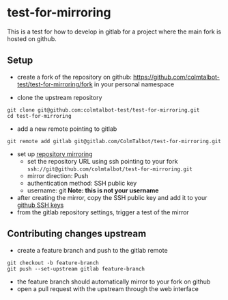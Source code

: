 # test-for-mirroring

This is a test for how to develop in gitlab for a project where the main fork is hosted on github.

## Setup

- create a fork of the repository on github: https://github.com/colmtalbot-test/test-for-mirroring/fork in your personal namespace

- clone the upstream repository

```console
git clone git@github.com:colmtalbot-test/test-for-mirroring.git
cd test-for-mirroring
```

- add a new remote pointing to gitlab

```console
git remote add gitlab git@gitlab.com/ColmTalbot/test-for-mirroring.git
```

- set up [repository mirroring](https://docs.gitlab.com/17.9/user/project/repository/mirror/)
  - set the repository URL using ssh pointing to your fork `ssh://git@github.com/colmtalbot/test-for-mirroring.git`
  - mirror direction: Push
  - authentication method: SSH public key
  - username: git **Note: this is not your username**
- after creating the mirror, copy the SSH public key and add it to your [github SSH keys](https://github.com/settings/keys)
- from the gitlab repository settings, trigger a test of the mirror

## Contributing changes upstream

- create a feature branch and push to the gitlab remote

```console
git checkout -b feature-branch
git push --set-upstream gitlab feature-branch
```

- the feature branch should automatically mirror to your fork on github
- open a pull request with the upstream through the web interface
